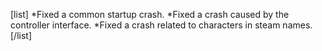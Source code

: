 [list]
*Fixed a common startup crash.
*Fixed a crash caused by the controller interface.
*Fixed a crash related to characters in steam names.
[/list]